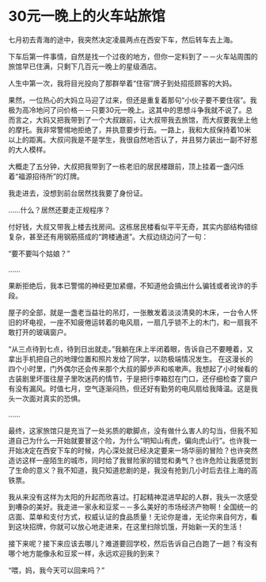 # 30元一晚上的火车站旅馆

七月初去青海的途中，我突然决定凌晨两点在西安下车，然后转车去上海。

下车后第一件事情，自然是找一个过夜的地方，但你一定料到了－－火车站周围的旅馆早已住满，只剩下几百元一晚上的星级酒店。

人生中第一次，我将目光投向了那群举着“住宿”牌子到处招揽顾客的大妈。

果然，一位热心的大妈立马迎了过来，但还是重复着那句“小伙子要不要住宿”。我极为高冷地问了问价格－－只要30元一晚上。这其中的思想斗争我就不说了。总而言之，大妈又把我带到了一个大叔跟前，让大叔带我去旅馆，而大叔要我坐上他的摩托。我非常警惕地拒绝了，并执意要步行去。一路上，我和大叔保持着10米以上的距离。大叔问我是不是学生，我很自然地否认了，并且努力装出一副不好惹的大人模样。

大概走了五分钟，大叔把我带到了一栋老旧的居民楼跟前，顶上挂着一盏闪烁着“福源招待所”的灯牌。

我走进去，没想到前台居然找我要了身份证。

……什么？居然还要走正规程序？

付好钱，大叔又带我上楼去找房间。这栋居民楼看似平平无奇，其实内部结构错综复杂，甚至还有用钢筋搭成的“跨楼通道”。大叔边绕边问了一句：

“要不要叫个姑娘？”

……

果断拒绝后，我本已警惕的神经更加紧绷，不知道他会搞出什么骗钱或者讹诈的手段。

屋子的全部，就是一盏老当益壮的吊灯，一张散发着淡淡清臭的木床，一台令人怀旧的坏电视，一座不知疲倦运转着的电风扇，一扇几乎锁不上的木门，和一扇我不敢打开的玻璃窗户。

“从三点待到七点，待到日出就走。”我躺在床上半闭着眼，告诉自己不要睡着，又拿出手机把自己的地理位置和照片发给了同学，以防极端情况发生。
在这漫长的四个小时里，门外偶尔还会传来那个大叔的脚步声和咳嗽声。我想起了小时候看的古装剧里坏蛋往屋子里吹迷药的情节，于是把行李箱怼在门口，还仔细检查了窗户有没有漏风。时值七月，空气逐渐闷热，但还好有勤劳的电风扇给我降温。这是我头一次面对真实的恐惧。

……

最终，这家旅馆只是充当了一处劣质的歇脚点，没有做什么害人的勾当，但我不知道自己为什么一开始就要冒这个险，为什么“明知山有虎，偏向虎山行”。也许我一开始决定在西安下车的时候，内心深处就已经决定要来一场华丽的冒险？也许突然造访这样一座陌生的城市，同时给了我冒险家的错觉和勇气？也许危险让我感觉到了生命的意义？我不知道，我只知道悲剧的是，我没有抢到几小时后去往上海的高铁票。

我从来没有这样为太阳的升起而欣喜过。打起精神混进早起的人群，我头一次感受到嘈杂的美好。我走进一家永和豆浆－－多么美好的市场经济产物啊！全国统一的店面、菜单和支付方式，权威认证的食品质量！无论你是谁，无论你来自何方，看到这块招牌，你就可以放心地走进来，在这里扫除饥饿，开始新一天的生活！

接下来呢？接下来应该去哪儿？难道要回学校，然后告诉自己白跑了一趟？有没有哪个地方能像永和豆浆一样，永远欢迎我的到来？

“喂，妈，我今天可以回来吗？”